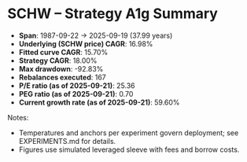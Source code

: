 # SCHW – Strategy A1g Summary

- **Span**: 1987-09-22 → 2025-09-19 (37.99 years)
- **Underlying (SCHW price) CAGR**: 16.98%
- **Fitted curve CAGR**: 15.70%
- **Strategy CAGR**: 18.00%
- **Max drawdown**: -92.83%
- **Rebalances executed**: 167
- **P/E ratio (as of 2025-09-21)**: 25.36
- **PEG ratio (as of 2025-09-21)**: 0.70
- **Current growth rate (as of 2025-09-21)**: 59.60%

Notes:

- Temperatures and anchors per experiment govern deployment; see EXPERIMENTS.md for details.
- Figures use simulated leveraged sleeve with fees and borrow costs.

